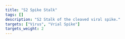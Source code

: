 ```yaml
---
title: "S2 Spike Stalk"
tags: []
description: "S2 Stalk of the cleaved viral spike."
targets: ["Virus", "Vrial Spike"]
targets_weight: 2
---
```

